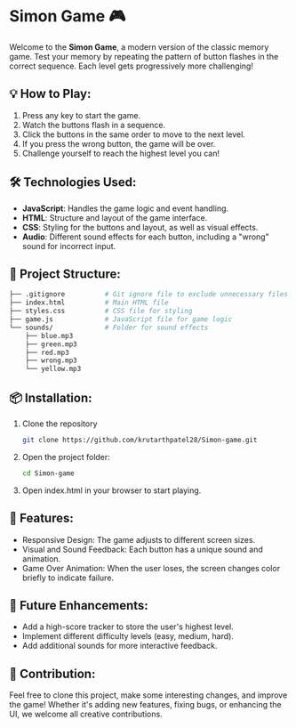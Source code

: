# Simon Game 🎮

Welcome to the **Simon Game**, a modern version of the classic memory game. Test your memory by repeating the pattern of button flashes in the correct sequence. Each level gets progressively more challenging!

## 💡 How to Play:
1. Press any key to start the game.
2. Watch the buttons flash in a sequence.
3. Click the buttons in the same order to move to the next level.
4. If you press the wrong button, the game will be over.
5. Challenge yourself to reach the highest level you can!

## 🛠 Technologies Used:
- **JavaScript**: Handles the game logic and event handling.
- **HTML**: Structure and layout of the game interface.
- **CSS**: Styling for the buttons and layout, as well as visual effects.
- **Audio**: Different sound effects for each button, including a "wrong" sound for incorrect input.

## 📂 Project Structure:
```bash
├── .gitignore          # Git ignore file to exclude unnecessary files
├── index.html          # Main HTML file
├── styles.css          # CSS file for styling
├── game.js             # JavaScript file for game logic
└── sounds/             # Folder for sound effects
    ├── blue.mp3
    ├── green.mp3
    ├── red.mp3
    ├── wrong.mp3
    └── yellow.mp3
```
## 📦 Installation:
1. Clone the repository
   ```bash
   git clone https://github.com/krutarthpatel28/Simon-game.git
2. Open the project folder:
   ```bash
   cd Simon-game
3. Open index.html in your browser to start playing.

## 🌟 Features:
- Responsive Design: The game adjusts to different screen sizes.
- Visual and Sound Feedback: Each button has a unique sound and animation.
- Game Over Animation: When the user loses, the screen changes color briefly to indicate failure.

## 🎯 Future Enhancements:
- Add a high-score tracker to store the user's highest level.
- Implement different difficulty levels (easy, medium, hard).
- Add additional sounds for more interactive feedback.

## 🎉 Contribution:
Feel free to clone this project, make some interesting changes, and improve the game! Whether it's adding new features, fixing bugs, or enhancing the UI, we welcome all creative contributions.


